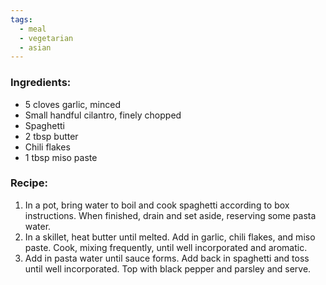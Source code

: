 ```yaml
---
tags:
  - meal
  - vegetarian
  - asian
---
```

### Ingredients:
- 5 cloves garlic, minced
- Small handful cilantro, finely chopped
- Spaghetti
- 2 tbsp butter
- Chili flakes
- 1 tbsp miso paste

### Recipe:
1. In a pot, bring water to boil and cook spaghetti according to box instructions. When finished, drain and set aside, reserving some pasta water.
2. In a skillet, heat butter until melted. Add in garlic, chili flakes, and miso paste. Cook, mixing frequently, until well incorporated and aromatic. 
3. Add in pasta water until sauce forms. Add back in spaghetti and toss until well incorporated. Top with black pepper and parsley and serve. 